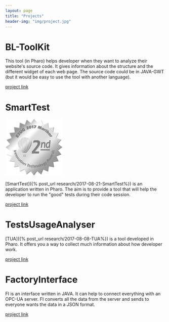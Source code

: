 ```yaml
---
layout: page
title: "Projects"
header-img: "img/project.jpg"
---
```


# BL-ToolKit

This tool (in Pharo) helps developer when they want to analyze their website's source code.
It gives information about the structure and the different widget of each web page.
The source code could be in JAVA-GWT (but it would be easy to use the tool with another language).

[project link](https://github.com/badetitou/BL-ToolKit)

# SmartTest

![SmartTest innovation award](/img/SmartTest/Medalles2017silver-small.png)

[SmartTest]({% post_url research/2017-08-21-SmartTest%}) is an application written in Pharo.
The aim is to provide a tool that will help the developer to run the "good" tests during their code session.

[project link](https://github.com/badetitou/SmartTest)

# TestsUsageAnalyser

[TUA]({% post_url research/2017-08-08-TUA%}) is a tool developed in Pharo.
It offers you a way to collect much information about how developer work.

[project link](https://github.com/badetitou/TestsUsageAnalyser)

# FactoryInterface

FI is an interface written in JAVA.
It can help to connect everything with an OPC-UA server.
FI converts all the data from the server and sends to everyone wants the data in a JSON format.

[project link](https://github.com/badetitou/factoryInterface)
